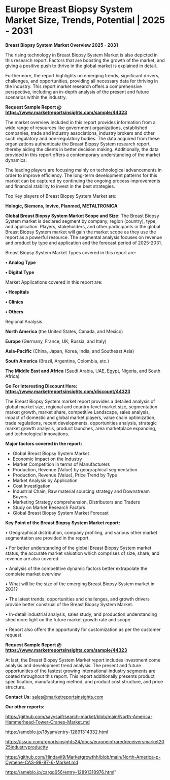 # Europe Breast Biopsy System Market Size, Trends, Potential | 2025 - 2031

<Strong> Breast Biopsy System Market Overview 2025 - 2031</strong>

The rising technology in Breast Biopsy System Market is also depicted in this research report. Factors that are boosting the growth of the market, and giving a positive push to thrive in the global market is explained in detail.

Furthermore, the report highlights on emerging trends, significant drivers, challenges, and opportunities, providing all necessary data for thriving in the industry. This report market research offers a comprehensive perspective, including an in-depth analysis of the present and future scenarios within the industry.

<strong>Request Sample Report @ <a href=https://www.marketreportsinsights.com/sample/44323>https://www.marketreportsinsights.com/sample/44323</a></strong>

The market overview included in this report provides information from a wide range of resources like government organizations, established companies, trade and industry associations, industry brokers and other such regulatory and non-regulatory bodies. The data acquired from these organizations authenticate the Breast Biopsy System research report, thereby aiding the clients in better decision making. Additionally, the data provided in this report offers a contemporary understanding of the market dynamics.

The leading players are focusing mainly on technological advancements in order to improve efficiency. The long-term development patterns for this market can be captured by continuing the ongoing process improvements and financial stability to invest in the best strategies.

Top Key players of Breast Biopsy System Market are:

<strong>Hologic, Siemens, Invivo, Planmed, METALTRONICA</strong>

<strong><b>Global Breast Biopsy System Market Scope and Size:</b></strong>
The Breast Biopsy System market is declared segment by company, region (country), type, and application. Players, stakeholders, and other participants in the global Breast Biopsy System market will gain the market scope as they use the report as a powerful resource. The segmental analysis focuses on revenue and product by type and application and the forecast period of 2025-2031.

Breast Biopsy System Market Types covered in this report are:

<strong>•  Analog Type

•  Digital Type</strong>

Market Applications covered in this report are:

<strong>•  Hospitals

•  Clinics

•  Others</strong> 

Regional Analysis

<strong>North America</strong> (the United States, Canada, and Mexico)

<strong>Europe</strong> (Germany, France, UK, Russia, and Italy)

<strong>Asia-Pacific</strong> (China, Japan, Korea, India, and Southeast Asia)

<strong>South America</strong> (Brazil, Argentina, Colombia, etc.)

<strong>The Middle East and Africa</strong> (Saudi Arabia, UAE, Egypt, Nigeria, and South Africa)

<strong>Go For Interesting Discount Here: <a href=https://www.marketreportsinsights.com/discount/44323>https://www.marketreportsinsights.com/discount/44323</a></strong>

The Breast Biopsy System market report provides a detailed analysis of global market size, regional and country-level market size, segmentation market growth, market share, competitive Landscape, sales analysis, impact of domestic and global market players, value chain optimization, trade regulations, recent developments, opportunities analysis, strategic market growth analysis, product launches, area marketplace expanding, and technological innovations.

<strong><b>Major factors covered in the report:</b></strong>
<ul>
  <li>Global Breast Biopsy System Market </li>
  <li>Economic Impact on the Industry</li>
  <li>Market Competition in terms of Manufacturers</li>
  <li>Production, Revenue (Value) by geographical segmentation</li>
  <li>Production, Revenue (Value), Price Trend by Type</li>
  <li>Market Analysis by Application</li>
  <li>Cost Investigation</li>
  <li>Industrial Chain, Raw material sourcing strategy and Downstream Buyers</li>
  <li>Marketing Strategy comprehension, Distributors and Traders</li>
  <li>Study on Market Research Factors</li>
  <li>Global Breast Biopsy System Market Forecast</li>
</ul>

<strong><b>Key Point of the Breast Biopsy System Market report:</b></strong>

• Geographical distribution, company profiling, and various other market segmentation are provided in the report.

• For better understanding of the global Breast Biopsy System market status, the accurate market valuation which comprises of size, share, and revenue are also covered.

• Analysis of the competitive dynamic factors better extrapolate the complete market overview

• What will be the size of the emerging Breast Biopsy System market in 2031?

• The latest trends, opportunities and challenges, and growth drivers provide better construal of the Breast Biopsy System Market.

• In-detail industrial analysis, sales study, and production understanding shed more light on the future market growth rate and scope.

• Report also offers the opportunity for customization as per the customer request.

<strong>Request Sample Report @ <a href=https://www.marketreportsinsights.com/sample/44323>https://www.marketreportsinsights.com/sample/44323</a></strong>

At last, the Breast Biopsy System Market report includes investment come analysis and development trend analysis. The present and future opportunities of the fastest growing international industry segments are coated throughout this report. This report additionally presents product specification, manufacturing method, and product cost structure, and price structure.

<strong>Contact Us:</strong>
sales@marketreportsinsights.com

<strong>Our other reports:</strong>

<a href=https://github.com/sayysaif/search-market/blob/main/North-America-Hammerhead-Tower-Cranes-Market.md>https://github.com/sayysaif/search-market/blob/main/North-America-Hammerhead-Tower-Cranes-Market.md</a>

<a href=https://ameblo.jp/18yam/entry-12891314332.html>https://ameblo.jp/18yam/entry-12891314332.html</a>

<a href=https://issuu.com/reportsinsights24/docs/europeinfraredreceiversmarket2025industryproductty>https://issuu.com/reportsinsights24/docs/europeinfraredreceiversmarket2025industryproductty</a>

<a href=https://github.com/Hindavii9/Marketgrowthh/blob/main/North-America-p-Cymene-CAS-99-87-6-Market.md>https://github.com/Hindavii9/Marketgrowthh/blob/main/North-America-p-Cymene-CAS-99-87-6-Market.md</a>

<a href=https://ameblo.jp/cargo656/entry-12891318976.html>https://ameblo.jp/cargo656/entry-12891318976.html</a>"

